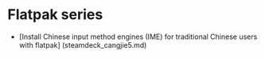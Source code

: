 # Flatpak series

- [Install Chinese input method engines (IME) for traditional Chinese users with flatpak] (steamdeck_cangjie5.md)
